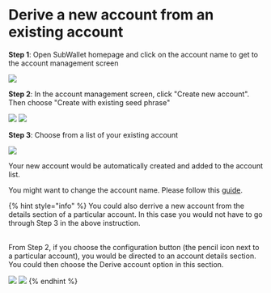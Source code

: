# Derive a new account from an existing account

**Step 1**: Open SubWallet homepage and click on the account name to get to the account management screen

![](<../../.gitbook/assets/image (9) (2).png>)

**Step 2**: In the account management screen, click "Create new account". Then choose "Create with existing seed phrase"

![](<../../.gitbook/assets/image (21) (1) (2) (1).png>)  ![](<../../.gitbook/assets/image (2) (1) (4).png>)

**Step 3**: Choose from a list of your existing account

![](<../../.gitbook/assets/image (19) (1) (2).png>)

Your new account would be automatically created and added to the account list.&#x20;

You might want to change the account name. Please follow this [guide](broken-reference).

{% hint style="info" %}
You could also derrive a new account from the details section of a particular account. In this case you would not have to go through Step 3 in the above instruction.&#x20;

\
From Step 2, if you choose the configuration button (the pencil icon next to a particular account), you would be directed to an account details section. You could then choose the Derive account option in this section.&#x20;

![](<../../.gitbook/assets/image (14) (1) (2) (1).png>)  ![](<../../.gitbook/assets/image (5) (1) (3) (1).png>)
{% endhint %}
